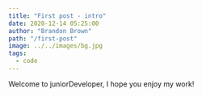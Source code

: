 ```yaml
---
title: "First post - intro"
date: 2020-12-14 05:25:00
author: "Brandon Brown"
path: "/first-post"
image: ../../images/bg.jpg
tags:
  - code
---
```


Welcome to juniorDeveloper, I hope you enjoy my work!
